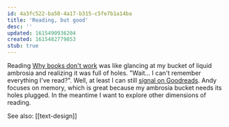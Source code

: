 ```yaml
---
id: 4a3fc522-ba50-4a17-b315-c5fe7b1a14ba
title: 'Reading, but good'
desc: ''
updated: 1615490936204
created: 1615482779853
stub: true
---
```


Reading [Why books don't work](https://andymatuschak.org/books/) was like glancing at my bucket of liquid ambrosia and realizing it was full of holes. "Wait... I can't remember everything I've read?". Well, at least I can still [signal on Goodreads](https://www.goodreads.com/user/show/61849534-max-krieger). Andy focuses on memory, which is great because my ambrosia bucket needs its holes plugged. In the meantime I want to explore other dimensions of reading.

See also: [[text-design]]
